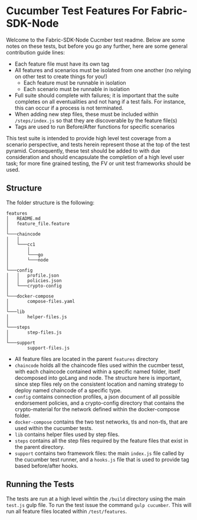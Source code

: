 # Cucumber Test Features For Fabric-SDK-Node

Welcome to the Fabric-SDK-Node Cucmber test readme. Below are some notes on these tests, but before you go any further, here are some general contribution guide lines:
 - Each feature file must have its own tag
 - All features and scenarios must be isolated from one another (no relying on other test to create things for you!)
   - Each feature must be runnable in isolation
   - Each scenario must be runnable in isolation
- Full suite should complete with failures; it is important that the suite completes on all eventualities and not hang if a test fails. For instance, this can occur if a process is not terminated.
- When adding new step files, these must be included within `/steps/index.js` so that they are discoverable by the feature file(s)
- Tags are used to run Before/After functions for specific scenarios

This test suite is intended to provide high level test coverage from a scenario perspective, and tests herein represent those at the top of the test pyramid. Consequently, these test should be added to with due consideration and should encapsulate the completion of a high level user task; for more fine grained testing, the FV or unit test frameworks should be used.

## Structure

The folder structure is the following:

```
features
│   README.md
│   feature_file.feature 
│
└───chaincode
│   │
│   └───cc1
│       │
│       └───go
│       └───node
│   
└───config
│   │   profile.json
│   │   policies.json
│   └───crypto-config
│  
└───docker-compose
│       compose-files.yaml
│  
└───lib
│       helper-files.js
│  
└───steps
│       step-files.js
│  
└───support
        support-files.js
```

- All feature files are located in the parent `features` directory
- `chaincode` holds all the chaincode files used within the cucmber tesst, with each chaincode contained within a specific named folder, itself decomposed into goLang and node. The structure here is important, since step files rely on the consistent location and naming strategy to deploy named chaincode of a specific type.
- `config` contains connection profiles, a json document of all possible endorsement policies, and a crypto-config directory that contains the crypto-material for the network defined within the docker-compose folder.
- `docker-compose` contains the two test networks, tls and non-tls, that are used within the cucumber tests.
- `lib` contains helper files used by step files.
- `steps` contains all the step files required by the feature files that exist in the parent directory.
- `support` contains two framework files: the main `index.js` file called by the cucumber test runner, and a `hooks.js` file that is used to provide tag based before/after hooks.


## Running the Tests

The tests are run at a high level wihtin the `/build` directory using the main `test.js` gulp file. To run the test issue the command `gulp cucumber`. This will run all feature files located within `/test/features`.

